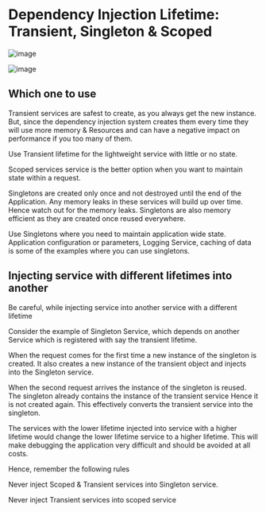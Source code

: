 # Dependency Injection Lifetime: Transient, Singleton & Scoped

![image](https://github.com/abduzalam/DotNetDILifeTimeDemo/assets/32676744/983346b0-bfe3-4e31-ba3d-a091c2385ce5)

![image](https://github.com/abduzalam/DotNetDILifeTimeDemo/assets/32676744/f2652dce-e34b-4e18-bf66-4bc0849f6be6)


## Which one to use

Transient services are safest to create, as you always get the new instance. But, since the dependency injection system creates them every time they will use more memory & Resources and can have a negative impact on performance if you too many of them.

Use Transient lifetime for the lightweight service with little or no state.

Scoped services service is the better option when you want to maintain state within a request.

Singletons are created only once and not destroyed until the end of the Application. Any memory leaks in these services will build up over time. Hence watch out for the memory leaks. Singletons are also memory efficient as they are created once reused everywhere.

Use Singletons where you need to maintain application wide state. Application configuration or parameters, Logging Service, caching of data is some of the examples where you can use singletons.

## Injecting service with different lifetimes into another

Be careful, while injecting service into another service with a different lifetime

Consider the example of Singleton Service, which depends on another Service which is registered with say the transient lifetime.

When the request comes for the first time a new instance of the singleton is created. It also creates a new instance of the transient object and injects into the Singleton service.

When the second request arrives the instance of the singleton is reused. The singleton already contains the instance of the transient service Hence it is not created again. This effectively converts the transient service into the singleton.

The services with the lower lifetime injected into service with a higher lifetime would change the lower lifetime service to a higher lifetime. This will make debugging the application very difficult and should be avoided at all costs.

Hence, remember the following rules

Never inject Scoped & Transient services into Singleton service.

Never inject Transient services into scoped service


